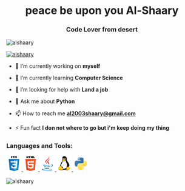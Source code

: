<h1 align="center">peace be upon you Al-Shaary</h1>
<h3 align="center">Code Lover from desert</h3>

<p align="left"> <img src="https://komarev.com/ghpvc/?username=alshaary&label=Profile%20views&color=0e75b6&style=flat" alt="alshaary" /> </p>

<p align="left"> <a href="https://github.com/ryo-ma/github-profile-trophy"><img src="https://github-profile-trophy.vercel.app/?username=alshaary" alt="alshaary" /></a> </p>

- 🔭 I’m currently working on **myself**

- 🌱 I’m currently learning **Computer Science**

- 🤝 I’m looking for help with **Land a job**

- 💬 Ask me about **Python**

- 📫 How to reach me **al2003shaary@gmail.com**

- ⚡ Fun fact **I don not where to go but i'm keep doing my thing**

<h3 align="left">Languages and Tools:</h3>
<p align="left"> <a href="https://www.w3schools.com/css/" target="_blank" rel="noreferrer"> <img src="https://raw.githubusercontent.com/devicons/devicon/master/icons/css3/css3-original-wordmark.svg" alt="css3" width="40" height="40"/> </a> <a href="https://www.w3.org/html/" target="_blank" rel="noreferrer"> <img src="https://raw.githubusercontent.com/devicons/devicon/master/icons/html5/html5-original-wordmark.svg" alt="html5" width="40" height="40"/> </a> <a href="https://www.java.com" target="_blank" rel="noreferrer"> <img src="https://raw.githubusercontent.com/devicons/devicon/master/icons/java/java-original.svg" alt="java" width="40" height="40"/> </a> <a href="https://www.linux.org/" target="_blank" rel="noreferrer"> <img src="https://raw.githubusercontent.com/devicons/devicon/master/icons/linux/linux-original.svg" alt="linux" width="40" height="40"/> </a> <a href="https://www.python.org" target="_blank" rel="noreferrer"> <img src="https://raw.githubusercontent.com/devicons/devicon/master/icons/python/python-original.svg" alt="python" width="40" height="40"/> </a> </p>

<p><img align="center" src="https://github-readme-stats.vercel.app/api/top-langs?username=alshaary&show_icons=true&locale=en&layout=compact" alt="alshaary" /></p>
